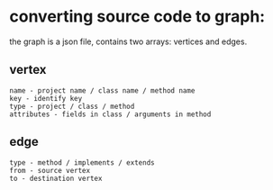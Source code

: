 # converting source code to graph:

the graph is a json file, contains two arrays: vertices and edges.


## vertex

	name - project name / class name / method name
	key - identify key
	type - project / class / method
	attributes - fields in class / arguments in method


## edge

	type - method / implements / extends
	from - source vertex
	to - destination vertex
